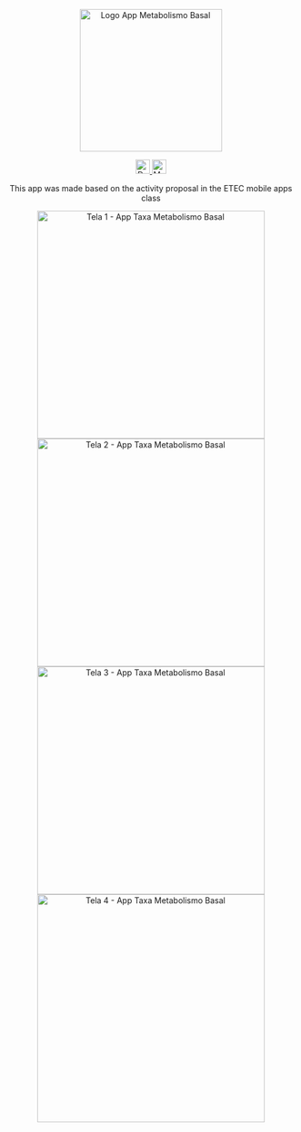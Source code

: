 <p align="center">
  <img 
    src="https://user-images.githubusercontent.com/50744385/91608322-b6fbdd80-e94b-11ea-9966-3e9189f8ba00.png" 
    alt="Logo App Metabolismo Basal" 
    width="250"
  />
</p>
<p align="center">
 <a href="https://monacac.page.link/1NvXP8oRPVa4Nneh7">
    <img 
      src="https://user-images.githubusercontent.com/50744385/91609969-c7618780-e94e-11ea-8a5e-ca4b7a88a466.png" 
      alt="Dawload app Taxa Metabolismo Basal" 
      height="25"
    />
  </a>
  <img 
    src="https://user-images.githubusercontent.com/50744385/91609971-c7fa1e00-e94e-11ea-810c-3d58eaadcebe.png" 
    alt="Make with Monaca" 
    height="25"
   />
</p>
 

<p align="center">This app was made based on the activity proposal in the ETEC mobile apps class</p>

<p align="center">
  <img 
    src="https://user-images.githubusercontent.com/50744385/91612386-b109fa80-e953-11ea-83da-600aaa296f7e.png" 
    alt="Tela 1 - App Taxa Metabolismo Basal" 
    height="400"
 />
<img 
    src="https://user-images.githubusercontent.com/50744385/91612385-b109fa80-e953-11ea-81d9-67827168e4f0.png" 
    alt="Tela 2 - App Taxa Metabolismo Basal" 
    height="400"
 />
 <img 
    src="https://user-images.githubusercontent.com/50744385/91612387-b1a29100-e953-11ea-9ed4-3a0dc67abbad.png" 
    alt="Tela 3 - App Taxa Metabolismo Basal" 
    height="400"
 />
 <img 
    src="https://user-images.githubusercontent.com/50744385/91612383-afd8cd80-e953-11ea-9a9a-50acbd0b7bdf.png" 
    alt="Tela 4 - App Taxa Metabolismo Basal" 
    height="400"
 />

</p>
 
